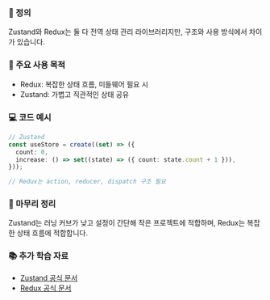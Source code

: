 ### 📘 정의

Zustand와 Redux는 둘 다 전역 상태 관리 라이브러리지만, 구조와 사용 방식에서 차이가 있습니다.

### 🎯 주요 사용 목적

- Redux: 복잡한 상태 흐름, 미들웨어 필요 시
- Zustand: 가볍고 직관적인 상태 공유

### 💻 코드 예시

```ts
// Zustand
const useStore = create((set) => ({
  count: 0,
  increase: () => set((state) => ({ count: state.count + 1 })),
}));

// Redux는 action, reducer, dispatch 구조 필요
```

### 🧩 마무리 정리

Zustand는 러닝 커브가 낮고 설정이 간단해 작은 프로젝트에 적합하며, Redux는 복잡한 상태 흐름에 적합합니다.

### 📚 추가 학습 자료

- [Zustand 공식 문서](https://zustand-demo.pmnd.rs/)
- [Redux 공식 문서](https://redux.js.org/)
